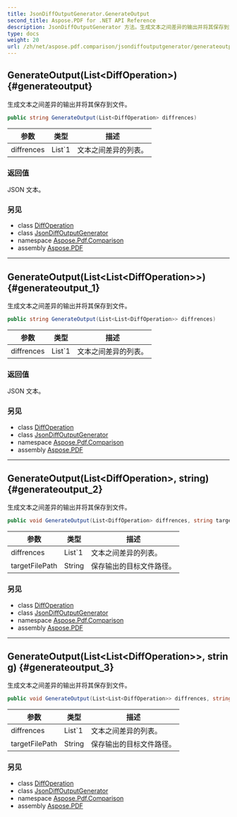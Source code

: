 ```yaml
---
title: JsonDiffOutputGenerator.GenerateOutput
second_title: Aspose.PDF for .NET API Reference
description: JsonDiffOutputGenerator 方法。生成文本之间差异的输出并将其保存到文件
type: docs
weight: 20
url: /zh/net/aspose.pdf.comparison/jsondiffoutputgenerator/generateoutput/
---
```

## GenerateOutput(List&lt;DiffOperation&gt;) {#generateoutput}

生成文本之间差异的输出并将其保存到文件。

```csharp
public string GenerateOutput(List<DiffOperation> diffrences)
```

| 参数 | 类型 | 描述 |
| --- | --- | --- |
| diffrences | List`1 | 文本之间差异的列表。 |

### 返回值

JSON 文本。

### 另见

* class [DiffOperation](../../diffoperation/)
* class [JsonDiffOutputGenerator](../)
* namespace [Aspose.Pdf.Comparison](../../../aspose.pdf.comparison/)
* assembly [Aspose.PDF](../../../)

---

## GenerateOutput(List&lt;List&lt;DiffOperation&gt;&gt;) {#generateoutput_1}

生成文本之间差异的输出并将其保存到文件。

```csharp
public string GenerateOutput(List<List<DiffOperation>> diffrences)
```

| 参数 | 类型 | 描述 |
| --- | --- | --- |
| diffrences | List`1 | 文本之间差异的列表。 |

### 返回值

JSON 文本。

### 另见

* class [DiffOperation](../../diffoperation/)
* class [JsonDiffOutputGenerator](../)
* namespace [Aspose.Pdf.Comparison](../../../aspose.pdf.comparison/)
* assembly [Aspose.PDF](../../../)

---

## GenerateOutput(List&lt;DiffOperation&gt;, string) {#generateoutput_2}

生成文本之间差异的输出并将其保存到文件。

```csharp
public void GenerateOutput(List<DiffOperation> diffrences, string targetFilePath)
```

| 参数 | 类型 | 描述 |
| --- | --- | --- |
| diffrences | List`1 | 文本之间差异的列表。 |
| targetFilePath | String | 保存输出的目标文件路径。 |

### 另见

* class [DiffOperation](../../diffoperation/)
* class [JsonDiffOutputGenerator](../)
* namespace [Aspose.Pdf.Comparison](../../../aspose.pdf.comparison/)
* assembly [Aspose.PDF](../../../)

---

## GenerateOutput(List&lt;List&lt;DiffOperation&gt;&gt;, string) {#generateoutput_3}

生成文本之间差异的输出并将其保存到文件。

```csharp
public void GenerateOutput(List<List<DiffOperation>> diffrences, string targetFilePath)
```

| 参数 | 类型 | 描述 |
| --- | --- | --- |
| diffrences | List`1 | 文本之间差异的列表。 |
| targetFilePath | String | 保存输出的目标文件路径。 |

### 另见

* class [DiffOperation](../../diffoperation/)
* class [JsonDiffOutputGenerator](../)
* namespace [Aspose.Pdf.Comparison](../../../aspose.pdf.comparison/)
* assembly [Aspose.PDF](../../../)